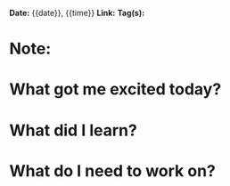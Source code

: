 **Date:** {{date}}, {{time}}
**Link:**
**Tag(s):**

# Note:




# What got me excited today?





# What did I learn?






# What do I need to work on? 





